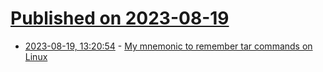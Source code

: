 # [Published on 2023-08-19](index.md)

* [2023-08-19, 13:20:54](https://lobste.rs/s/xoly0l/my_mnemonic_remember_tar_commands_on) - [My mnemonic to remember tar commands on Linux](https://evanhahn.com/mnemonic-to-remember-tar-commands/)
